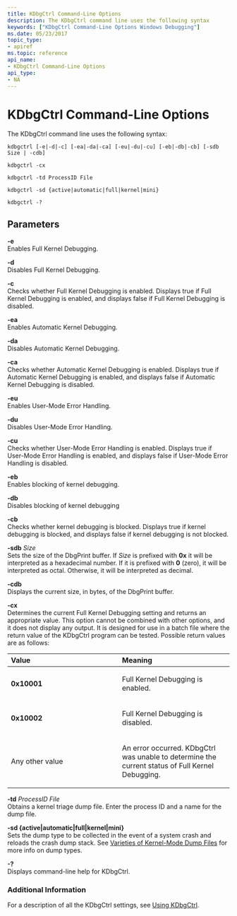 ```yaml
---
title: KDbgCtrl Command-Line Options
description: The KDbgCtrl command line uses the following syntax
keywords: ["KDbgCtrl Command-Line Options Windows Debugging"]
ms.date: 05/23/2017
topic_type:
- apiref
ms.topic: reference
api_name:
- KDbgCtrl Command-Line Options
api_type:
- NA
---
```


# KDbgCtrl Command-Line Options


The KDbgCtrl command line uses the following syntax:

```dbgcmd
kdbgctrl [-e|-d|-c] [-ea|-da|-ca] [-eu|-du|-cu] [-eb|-db|-cb] [-sdb Size | -cdb] 

kdbgctrl -cx 

kdbgctrl -td ProcessID File 

kdbgctrl -sd {active|automatic|full|kernel|mini}

kdbgctrl -? 
```

## <span id="ddk_kdbgctrl_command_line_options_dbg"></span><span id="DDK_KDBGCTRL_COMMAND_LINE_OPTIONS_DBG"></span>Parameters


<span id="_______-e______"></span><span id="_______-E______"></span> **-e**   
Enables Full Kernel Debugging.

<span id="_______-d______"></span><span id="_______-D______"></span> **-d**   
Disables Full Kernel Debugging.

<span id="_______-c______"></span><span id="_______-C______"></span> **-c**   
Checks whether Full Kernel Debugging is enabled. Displays true if Full Kernel Debugging is enabled, and displays false if Full Kernel Debugging is disabled.

<span id="_______-ea______"></span><span id="_______-EA______"></span> **-ea**   
Enables Automatic Kernel Debugging.

<span id="_______-da______"></span><span id="_______-DA______"></span> **-da**   
Disables Automatic Kernel Debugging.

<span id="_______-ca______"></span><span id="_______-CA______"></span> **-ca**   
Checks whether Automatic Kernel Debugging is enabled. Displays true if Automatic Kernel Debugging is enabled, and displays false if Automatic Kernel Debugging is disabled.

<span id="_______-eu______"></span><span id="_______-EU______"></span> **-eu**   
Enables User-Mode Error Handling.

<span id="_______-du______"></span><span id="_______-DU______"></span> **-du**   
Disables User-Mode Error Handling.

<span id="_______-cu______"></span><span id="_______-CU______"></span> **-cu**   
Checks whether User-Mode Error Handling is enabled. Displays true if User-Mode Error Handling is enabled, and displays false if User-Mode Error Handling is disabled.

<span id="-eb"></span><span id="-EB"></span>**-eb**  
Enables blocking of kernel debugging.

<span id="-db"></span><span id="-DB"></span>**-db**  
Disables blocking of kernel debugging

<span id="-cb"></span><span id="-CB"></span>**-cb**  
Checks whether kernel debugging is blocked. Displays true if kernel debugging is blocked, and displays false if kernel debugging is not blocked.

<span id="_______-sdb_______Size______"></span><span id="_______-sdb_______size______"></span><span id="_______-SDB_______SIZE______"></span> **-sdb** *Size*   
Sets the size of the DbgPrint buffer. If *Size* is prefixed with **0x** it will be interpreted as a hexadecimal number. If it is prefixed with **0** (zero), it will be interpreted as octal. Otherwise, it will be interpreted as decimal.

<span id="_______-cdb______"></span><span id="_______-CDB______"></span> **-cdb**   
Displays the current size, in bytes, of the DbgPrint buffer.

<span id="_______-cx______"></span><span id="_______-CX______"></span> **-cx**   
Determines the current Full Kernel Debugging setting and returns an appropriate value. This option cannot be combined with other options, and it does not display any output. It is designed for use in a batch file where the return value of the KDbgCtrl program can be tested. Possible return values are as follows:

<table>
<colgroup>
<col width="50%" />
<col width="50%" />
</colgroup>
<thead>
<tr class="header">
<th align="left">Value</th>
<th align="left">Meaning</th>
</tr>
</thead>
<tbody>
<tr class="odd">
<td align="left"><p><strong>0x10001</strong></p></td>
<td align="left"><p>Full Kernel Debugging is enabled.</p></td>
</tr>
<tr class="even">
<td align="left"><p><strong>0x10002</strong></p></td>
<td align="left"><p>Full Kernel Debugging is disabled.</p></td>
</tr>
<tr class="odd">
<td align="left"><p>Any other value</p></td>
<td align="left"><p>An error occurred. KDbgCtrl was unable to determine the current status of Full Kernel Debugging.</p></td>
</tr>
</tbody>
</table>

 

<span id="-td_ProcessID_File"></span><span id="-td_processid_file"></span><span id="-TD_PROCESSID_FILE"></span>**-td** *ProcessID* *File*  
Obtains a kernel triage dump file. Enter the process ID and a name for the dump file.

<span id="-sd_Type"></span> **-sd {active\|automatic\|full\|kernel\|mini}**   
Sets the dump type to be collected in the event of a system crash and reloads the crash dump stack. See [Varieties of Kernel-Mode Dump Files](varieties-of-kernel-mode-dump-files.md) for more info on dump types.

<span id="_______-_______"></span> **-?**   
Displays command-line help for KDbgCtrl.

### Additional Information

For a description of all the KDbgCtrl settings, see [Using KDbgCtrl](using-kdbgctrl.md).

 

 